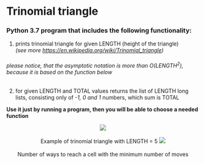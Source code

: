 # Trinomial triangle 
### Python 3.7 program that includes the following functionality: <br>
1. prints trinomial triangle for given LENGTH (height of the triangle) <br>_(see more https://en.wikipedia.org/wiki/Trinomial_triangle)_ <br>
###### please notice, that the asymptotic notation is more than O(LENGTH<sup>2</sup>), because it is based on the function below
2. for given LENGTH and TOTAL values returns the list of LENGTH long lists, consisting only of _-1, 0 and 1_ numbers, which sum is TOTAL

**Use it just by running a program, then you will be able to choose a needed function**

<p align="center">
          <img src="https://wikimedia.org/api/rest_v1/media/math/render/svg/cc502b2cecdfb28fa8674bd32b3f1097ce6451be">
          <br><br>
          Example of trinomial triangle with LENGTH = 5
          <img src="https://upload.wikimedia.org/wikipedia/commons/thumb/9/92/King_walks.svg/800px-King_walks.svg.png">
          <br><br>
          Number of ways to reach a cell with the minimum number of moves
</p>
